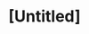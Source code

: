 ---
pid: pt3
title: "[Untitled]"
location_transcription: Penn hospital Civic Blvd
coordinates: "[-75.193347941373, 39.947121422513]"
zipcode: '19142'
gen_neighborhood: Southwest Philadelphia
neighborhood: Elmwood,Southwest Philadelphia
outside_phl: 
age: '32'
age_range: 30-39
instagram: 
image_file_name: pt_3.jpg
proposal_transcription: |-
  Neurology
  lightbulb brain
topic: Health,Technology
topic_summary: 0, 0
type: Other No Form
keywords_other: 
credit: Monique White
image_labels: Profile of a head next to a lightbulb-shapded brain
twitter: 
facebook: 
permalink: "/monuments/pt3/"
layout: item-page
---